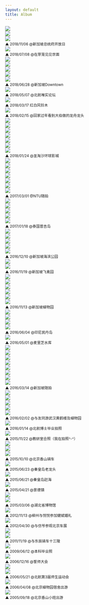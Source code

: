 ```yaml
---
layout: default
title: Album
---
```


<div class="figure">
  <img src="{{ site.baseurl }}/img/album/2018-11-06.jpg"> <br />
  <img src="{{ site.baseurl }}/img/album/2018-11-06-2.jpg"> <br />
  <img src="{{ site.baseurl }}/img/album/2018-11-06-3.jpg">
</div>
<small>▲ 2018/11/06 @新加坡总统府开放日</small>

<div class="figure">
  <img src="{{ site.baseurl }}/img/album/2018-07-08.jpg">
</div>
<small>▲ 2018/07/08 @在芽笼见见世面</small>

<div class="figure">
  <img src="{{ site.baseurl }}/img/album/2018-06-28.jpg"> <br />
  <img src="{{ site.baseurl }}/img/album/2018-06-28-2.jpg"> <br />
  <img src="{{ site.baseurl }}/img/album/2018-06-28-3.jpg"> <br />
  <img src="{{ site.baseurl }}/img/album/2018-06-28-4.jpg"> <br />
  <img src="{{ site.baseurl }}/img/album/2018-06-28-5.jpg">
</div>
<small>▲ 2018/06/28 @新加坡Downtown</small>

<div class="figure">
  <img src="{{ site.baseurl }}/img/album/2018-05-07.jpg">
</div>
<small>▲ 2018/05/07 @北航唯实论坛</small>

<div class="figure">
  <img src="{{ site.baseurl }}/img/album/2018-03-17.jpg">
</div>
<small>▲ 2018/03/17 红白风铃木</small>

<div class="figure">
  <img src="{{ site.baseurl }}/img/album/2018-02-15.jpg">
</div>
<small>▲ 2018/02/15 @回家过年看到大伯做的龙舟龙头</small>

<div class="figure">
  <img src="{{ site.baseurl }}/img/album/2018-01-24.jpg"> <br />  
  <img src="{{ site.baseurl }}/img/album/2018-01-24-2.jpg"> <br />
  <img src="{{ site.baseurl }}/img/album/2018-01-24-3.jpg"> <br />
  <img src="{{ site.baseurl }}/img/album/2018-01-24-4.jpg"> <br />
  <img src="{{ site.baseurl }}/img/album/2018-01-24-5.jpg"> <br />
  <img src="{{ site.baseurl }}/img/album/2018-01-24-6.jpg"> <br />
  <img src="{{ site.baseurl }}/img/album/2018-01-24-7.jpg">   
</div>
<small>▲ 2018/01/24 @圣淘沙环球影城</small>

<div class="figure">
  <img src="{{ site.baseurl }}/img/album/2017-03-01.jpg"> <br />  
  <img src="{{ site.baseurl }}/img/album/2017-03-01-2.jpg"> <br />
  <img src="{{ site.baseurl }}/img/album/2017-03-01-3.jpg"> <br />
  <img src="{{ site.baseurl }}/img/album/2017-03-01-4.jpg"> <br />
  <img src="{{ site.baseurl }}/img/album/2017-03-01-5.jpg"> <br />
  <img src="{{ site.baseurl }}/img/album/2017-03-01-6.jpg"> <br />
  <img src="{{ site.baseurl }}/img/album/2017-03-01-7.jpg">   
</div>
<small>▲ 2017/03/01 @NTU随拍</small>

<div class="figure">
  <img src="{{ site.baseurl }}/img/album/2017-01-18.jpg"> <br />  
  <img src="{{ site.baseurl }}/img/album/2017-01-18-2.jpg"> <br />
  <img src="{{ site.baseurl }}/img/album/2017-01-18-3.jpg"> <br />
  <img src="{{ site.baseurl }}/img/album/2017-01-18-4.jpg"> <br />
  <img src="{{ site.baseurl }}/img/album/2017-01-18-5.jpg"> 
</div>
<small>▲ 2017/01/18 @泰国普吉岛</small>

<div class="figure">
  <img src="{{ site.baseurl }}/img/album/2016-12-10.jpg"> <br />  
  <img src="{{ site.baseurl }}/img/album/2016-12-10-2.jpg"> <br />
  <img src="{{ site.baseurl }}/img/album/2016-12-10-3.jpg"> <br />
  <img src="{{ site.baseurl }}/img/album/2016-12-10-4.jpg"> <br />
  <img src="{{ site.baseurl }}/img/album/2016-12-10-5.jpg"> 
</div>
<small>▲ 2016/12/10 @新加坡海滨公园</small>

<div class="figure">
  <img src="{{ site.baseurl }}/img/album/2016-11-19.jpg"> <br />  
  <img src="{{ site.baseurl }}/img/album/2016-11-19-2.jpg"> 
</div>
<small>▲ 2016/11/19 @新加坡飞禽园</small>

<div class="figure">
  <img src="{{ site.baseurl }}/img/album/2016-11-13.jpg"> <br />  
  <img src="{{ site.baseurl }}/img/album/2016-11-13-2.jpg"> <br />
  <img src="{{ site.baseurl }}/img/album/2016-11-13-3.jpg"> <br />
  <img src="{{ site.baseurl }}/img/album/2016-11-13-4.jpg"> <br />
  <img src="{{ site.baseurl }}/img/album/2016-11-13-5.jpg"> <br />
  <img src="{{ site.baseurl }}/img/album/2016-11-13-6.jpg"> 
</div>
<small>▲ 2016/11/13 @新加坡植物园</small>

<div class="figure">
  <img src="{{ site.baseurl }}/img/album/2016-06-04.jpg"> <br />  
  <img src="{{ site.baseurl }}/img/album/2016-06-04-2.jpg"> <br />
  <img src="{{ site.baseurl }}/img/album/2016-06-04-3.jpg"> <br />
  <img src="{{ site.baseurl }}/img/album/2016-06-04-4.jpg"> 
</div>
<small>▲ 2016/06/04 @印尼民丹岛</small>

<div class="figure">
  <img src="{{ site.baseurl }}/img/album/2016-05-01.jpg">
</div>
<small>▲ 2016/05/01 @麦里芝水库</small>

<div class="figure">
  <img src="{{ site.baseurl }}/img/album/2016-03-14.jpg"> <br />  
  <img src="{{ site.baseurl }}/img/album/2016-03-14-2.jpg"> <br />
  <img src="{{ site.baseurl }}/img/album/2016-03-14-3.jpg"> <br />
  <img src="{{ site.baseurl }}/img/album/2016-03-14-4.jpg"> <br />
  <img src="{{ site.baseurl }}/img/album/2016-03-14-5.jpg"> <br />
  <img src="{{ site.baseurl }}/img/album/2016-03-14-6.jpg"> <br /> 
  <img src="{{ site.baseurl }}/img/album/2016-03-14-7.jpg"> <br />
  <img src="{{ site.baseurl }}/img/album/2016-03-14-8.jpg"> 
</div>
<small>▲ 2016/03/14 @新加坡随拍</small>

<div class="figure">
  <img src="{{ site.baseurl }}/img/album/2016-02-02.jpg"> <br />  
  <img src="{{ site.baseurl }}/img/album/2016-02-02-2.jpg"> <br />
  <img src="{{ site.baseurl }}/img/album/2016-02-02-3.jpg"> <br />
  <img src="{{ site.baseurl }}/img/album/2016-02-02-4.jpg"> <br />
  <img src="{{ site.baseurl }}/img/album/2016-02-02-5.jpg">
</div>
<small>▲ 2016/02/02 @与友同游武汉黄鹤楼及植物园</small>

<div class="figure">
<a href="{{ site.baseurl }}/img/album/2016-01-14-big.jpg" target="_blank">
  <img src="{{ site.baseurl }}/img/album/2016-01-14.jpg">
</a>
</div>
<small>▲ 2016/01/14 @北航博士毕业拍照</small>

<div class="figure">
  <img src="{{ site.baseurl }}/img/album/2015-11-22.jpg">  
</div>
<small>▲ 2015/11/22 @教研室合照（我在拍照^-^）</small>

<div class="figure">
  <img src="{{ site.baseurl }}/img/album/2015-10-10-1.jpg"> <br /> 
  <img src="{{ site.baseurl }}/img/album/2015-10-10-2.jpg"> <br />
  <img src="{{ site.baseurl }}/img/album/2015-10-10-3.jpg">  
</div>
<small>▲ 2015/10/10 @北京香山骑车</small>

<div class="figure">
  <img src="{{ site.baseurl }}/img/album/2015-06-23.jpg">  
</div>
<small>▲ 2015/06/23 @秦皇岛老龙头</small>

<div class="figure">
  <img src="{{ site.baseurl }}/img/album/2015-06-21.jpg">  
</div>
<small>▲ 2015/06/21 @秦皇岛赶海</small>

<div class="figure">
  <img src="{{ site.baseurl }}/img/album/2015-04-21.jpg">  
</div>
<small>▲ 2015/04/21 @景德镇</small>

<div class="figure">
  <img src="{{ site.baseurl }}/img/album/2015-03-06-1.jpg"> <br />
  <img src="{{ site.baseurl }}/img/album/2015-03-06-2.jpg">  
</div>
<small>▲ 2015/03/06 @湖北省博物馆</small>

<div class="figure">
  <img src="{{ site.baseurl }}/img/album/2012-11-13.jpg">
</div>
<small>▲ 2012/11/13 @柳州与悦悦参加健斌婚礼</small>

<div class="figure">
  <img src="{{ site.baseurl }}/img/album/2012-04-30.jpg"> 
</div>
<small>▲ 2012/04/30 @与仿爷参观北京车展</small>

<div class="figure">
  <img src="{{ site.baseurl }}/img/album/2011-11-19.jpg"> <br />
  <img src="{{ site.baseurl }}/img/album/2011-11-19-2.jpg">  
</div>
<small>▲ 2011/11/19 @与东辰骑车十三陵</small>

<div class="figure">
  <img src="{{ site.baseurl }}/img/album/2009-06-12.jpg"> 
</div>
<small>▲ 2009/06/12 @本科毕业照</small>

<div class="figure">
  <img src="{{ site.baseurl }}/img/album/2006-12-16.jpg"> 
</div>
<small>▲ 2006/12/16 @誓师大会</small>

<div class="figure">
  <img src="{{ site.baseurl }}/img/album/2006-05-21.jpg"> <br />
  <img src="{{ site.baseurl }}/img/album/2006-05-21-2.jpg">  
</div>
<small>▲ 2006/05/21 @北航第3届师生运动会</small>

<div class="figure">
  <img src="{{ site.baseurl }}/img/album/2006-04-08.jpg">  
</div>
<small>▲ 2006/04/08 @北京植物园宿舍出游</small>

<div class="figure">
  <img src="{{ site.baseurl }}/img/album/2005-09-18.jpg">  
</div>
<small>▲ 2005/09/18 @北京香山小班出游</small>